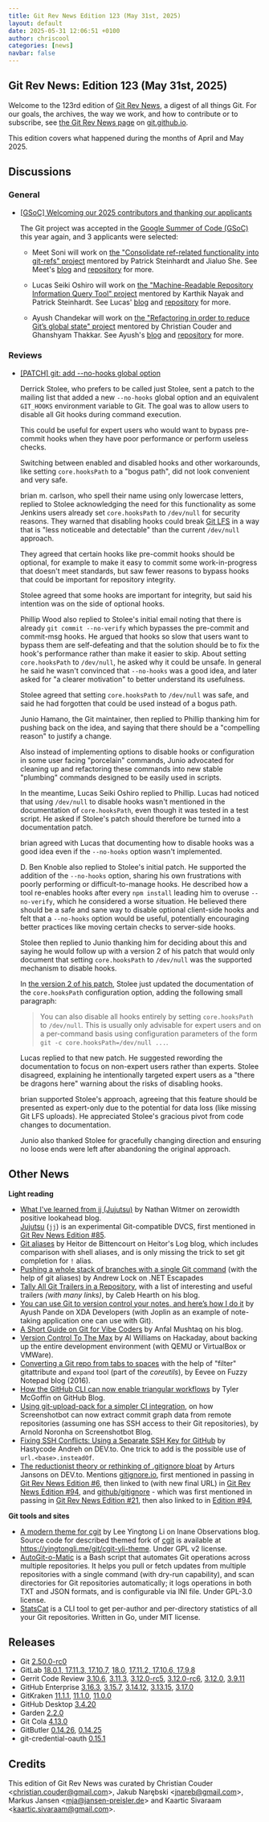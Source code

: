 ```yaml
---
title: Git Rev News Edition 123 (May 31st, 2025)
layout: default
date: 2025-05-31 12:06:51 +0100
author: chriscool
categories: [news]
navbar: false
---
```


## Git Rev News: Edition 123 (May 31st, 2025)

Welcome to the 123rd edition of [Git Rev News](https://git.github.io/rev_news/rev_news/),
a digest of all things Git. For our goals, the archives, the way we work, and how to contribute or to
subscribe, see [the Git Rev News page](https://git.github.io/rev_news/rev_news/) on [git.github.io](http://git.github.io).

This edition covers what happened during the months of April and May 2025.

## Discussions

### General

* [[GSoC] Welcoming our 2025 contributors and thanking our applicants](https://lore.kernel.org/git/A2C60325-F96A-49FC-8910-035BFC209EB5@gmail.com/)

  The Git project was accepted in the
  [Google Summer of Code (GSoC)](https://summerofcode.withgoogle.com/)
  this year again, and 3 applicants were selected:

  - Meet Soni will work on
    [the "Consolidate ref-related functionality into git-refs" project](https://summerofcode.withgoogle.com/programs/2025/projects/xVrT5e2q)
    mentored by Patrick Steinhardt and Jialuo She. See Meet's
    [blog](https://inosmeet.github.io/posts/) and
	[repository](https://github.com/inosmeet/git) for more.

  - Lucas Seiki Oshiro will work on
    [the "Machine-Readable Repository Information Query Tool" project](https://summerofcode.withgoogle.com/programs/2025/projects/fGgMYHwl)
	mentored by Karthik Nayak and Patrick
    Steinhardt. See Lucas' [blog](https://lucasoshiro.github.io/en/)
	and [repository](https://github.com/lucasoshiro/git) for more.

  - Ayush Chandekar will work on
    [the "Refactoring in order to reduce Git’s global state" project](https://summerofcode.withgoogle.com/programs/2025/projects/no7dVMeG)
    mentored by Christian Couder and Ghanshyam Thakkar. See Ayush's
    [blog](https://ayu-ch.github.io/archive.html) and
    [repository](https://github.com/ayu-ch/git) for more.

### Reviews

* [[PATCH] git: add --no-hooks global option](https://lore.kernel.org/git/pull.1899.git.1743719888430.gitgitgadget@gmail.com/)

  Derrick Stolee, who prefers to be called just Stolee, sent a patch
  to the mailing list that added a new `--no-hooks` global option and
  an equivalent `GIT_HOOKS` environment variable to Git. The goal was
  to allow users to disable all Git hooks during command execution.

  This could be useful for expert users who would want to bypass
  pre-commit hooks when they have poor performance or perform useless
  checks.

  Switching between enabled and disabled hooks and other workarounds,
  like setting `core.hooksPath` to a "bogus path", did not look
  convenient and very safe.

  brian m. carlson, who spell their name using only lowercase letters,
  replied to Stolee acknowledging the need for this functionality as
  some Jenkins users already set `core.hooksPath` to `/dev/null` for
  security reasons. They warned that disabling hooks could break
  [Git LFS](https://git-lfs.com/) in a way that is "less noticeable
  and detectable" than the current `/dev/null` approach.

  They agreed that certain hooks like pre-commit hooks should be
  optional, for example to make it easy to commit some
  work-in-progress that doesn't meet standards, but saw fewer reasons
  to bypass hooks that could be important for repository integrity.

  Stolee agreed that some hooks are important for integrity, but said
  his intention was on the side of optional hooks.

  Phillip Wood also replied to Stolee's initial email noting that
  there is already `git commit --no-verify` which bypasses the
  pre-commit and commit-msg hooks. He argued that hooks so slow that
  users want to bypass them are self-defeating and that the solution
  should be to fix the hook's performance rather than make it easier
  to skip. About setting `core.hooksPath` to `/dev/null`, he asked why
  it could be unsafe. In general he said he wasn't convinced that
  `--no-hooks` was a good idea, and later asked for "a clearer
  motivation" to better understand its usefulness.

  Stolee agreed that setting `core.hooksPath` to `/dev/null` was safe,
  and said he had forgotten that could be used instead of a bogus
  path.

  Junio Hamano, the Git maintainer, then replied to Phillip thanking
  him for pushing back on the idea, and saying that there should be a
  "compelling reason" to justify a change.

  Also instead of implementing options to disable hooks or
  configuration in some user facing "porcelain" commands, Junio
  advocated for cleaning up and refactoring these commands into new
  stable "plumbing" commands designed to be easily used in scripts.

  In the meantime, Lucas Seiki Oshiro replied to Phillip. Lucas had
  noticed that using `/dev/null` to disable hooks wasn't mentioned in
  the documentation of `core.hooksPath`, even though it was tested in a
  test script. He asked if Stolee's patch should therefore be turned
  into a documentation patch.

  brian agreed with Lucas that documenting how to disable hooks was a
  good idea even if the `--no-hooks` option wasn't implemented.

  D. Ben Knoble also replied to Stolee's initial patch. He supported
  the addition of the `--no-hooks` option, sharing his own
  frustrations with poorly performing or difficult-to-manage hooks. He
  described how a tool re-enables hooks after every `npm install`
  leading him to overuse `--no-verify`, which he considered a worse
  situation. He believed there should be a safe and sane way to
  disable optional client-side hooks and felt that a `--no-hooks`
  option would be useful, potentially encouraging better practices
  like moving certain checks to server-side hooks.

  Stolee then replied to Junio thanking him for deciding about this
  and saying he would follow up with a version 2 of his patch that
  would only document that setting `core.hooksPath` to `/dev/null` was
  the supported mechanism to disable hooks.

  In [the version 2 of his patch](https://lore.kernel.org/git/pull.1899.v2.git.1744818135435.gitgitgadget@gmail.com/),
  Stolee just updated the documentation of the `core.hooksPath`
  configuration option, adding the following small paragraph:

  > You can also disable all hooks entirely by setting `core.hooksPath`
  > to `/dev/null`. This is usually only advisable for expert users and
  > on a per-command basis using configuration parameters of the form
  > `git -c core.hooksPath=/dev/null ...`.

  Lucas replied to that new patch. He suggested rewording the
  documentation to focus on non-expert users rather than
  experts. Stolee disagreed, explaining he intentionally targeted
  expert users as a "there be dragons here" warning about the risks of
  disabling hooks.

  brian supported Stolee's approach, agreeing that this feature should
  be presented as expert-only due to the potential for data loss (like
  missing Git LFS uploads). He appreciated Stolee's gracious pivot
  from code changes to documentation.

  Junio also thanked Stolee for gracefully changing direction and
  ensuring no loose ends were left after abandoning the original
  approach.

<!---
### Support
-->

<!---
## Developer Spotlight:
-->

## Other News

<!--
__Various__
-->


__Light reading__

+ [What I've learned from jj (Jujutsu)](https://zerowidth.com/2025/what-ive-learned-from-jj/)
  by Nathan Witmer on zerowidth positive lookahead blog.<br>
  [Jujutsu](https://jj-vcs.github.io/) (`jj`) is an experimental Git-compatible DVCS,
  first mentioned in [Git Rev News Edition #85](https://git.github.io/rev_news/2022/03/31/edition-85/).
+ [Git aliases](https://heitorpb.github.io/bla/git-aliases/)
  by Heitor de Bittencourt on Heitor's Log blog,
  which includes comparison with shell aliases,
  and is only missing the trick to set git completion for `!` alias.
+ [Pushing a whole stack of branches with a single Git command](https://andrewlock.net/pushing-a-whole-stack-of-branches-with-a-single-git-command/)
  (with the help of git aliases)
  by Andrew Lock on .NET Escapades
+ [Tally All Git Trailers in a Repository](https://calebhearth.com/tally-git-trailers.page),
  with a list of interesting and useful trailers _(with many links)_,
  by Caleb Hearth on his blog.
+ [You can use Git to version control your notes, and here’s how I do it](https://www.xda-developers.com/you-can-use-git-to-version-control-your-notes/)
  by Ayush Pande on XDA Developers
  (with Joplin as an example of note-taking application one can use with Git).
+ [A Short Guide on Git for Vibe Coders](https://anfalmushtaq.com/articles/a-short-guide-on-git-for-vibe-coders)
  by Anfal Mushtaq on his blog.
+ [Version Control To The Max](https://hackaday.com/2025/05/14/version-control-to-the-max/)
  by Al Williams on Hackaday,
  about backing up the entire development environment
  (with QEMU or VirtualBox or VMWare).
+ [Converting a Git repo from tabs to spaces](https://eev.ee/blog/2016/06/04/converting-a-git-repo-from-tabs-to-spaces/)
  with the help of "filter" gitattribute and `expand` tool (part of the _coreutils_),
  by Eevee on Fuzzy Notepad blog (2016).
+ [How the GitHub CLI can now enable triangular workflows](https://github.blog/open-source/git/how-the-github-cli-can-now-enable-triangular-workflows/)
  by Tyler McGoffin on GitHub Blog.
+ [Using git-upload-pack for a simpler CI integration](https://blog.screenshotbot.io/2025/05/09/using-git-upload-pack-for-a-simpler-ci-integration/),
  on how Screenshotbot can now extract commit graph data from remote repositories
  (assuming one has SSH access to their Git repositories),
  by Arnold Noronha on Screenshotbot Blog.
+ [Fixing SSH Conflicts: Using a Separate SSH Key for GitHub](https://dev.to/hastycodea/fixing-ssh-conflicts-using-a-separate-ssh-key-for-github-4in1)
  by Hastycode Andreh on DEV\.to.
  One trick to add is the possible use of `url.<base>.insteadOf`.
+ [The reductionist theory or rethinking of .gitignore bloat](https://dev.to/iegik/the-reductionist-theory-or-rethinking-of-gitignore-bloat-4gfo)
  by Arturs Jansons on DEV\.to.
  Mentions [gitignore.io](https://www.gitignore.io/),
  first mentioned in passing in [Git Rev News Edition #6](https://git.github.io/rev_news/2015/08/05/edition-6/),
  then linked to (with new final URL) in [Git Rev News Edition #94](https://git.github.io/rev_news/2022/12/31/edition-94/),
  and [github/gitignore](https://github.com/github/gitignore) - which was
  first mentioned in passing in [Git Rev News Edition #21](https://git.github.io/rev_news/2016/11/16/edition-21/),
  then also linked to in [Edition #94](https://git.github.io/rev_news/2022/12/31/edition-94/),


<!---
__Easy watching__
-->

__Git tools and sites__

+ [A modern theme for cgit](https://yingtongli.me/blog/2025/05/16/cgit.html)
  by Lee Yingtong Li on Inane Observations blog.
  Source code for described themed fork of [cgit](https://git.zx2c4.com/cgit/tree/README)
  is available at <https://yingtongli.me/git/cgit-yli-theme>.
  Under GPL v2 license.
+ [AutoGit-o-Matic](https://github.com/FPGArtktic/AutoGit-o-Matic) is a Bash script
  that automates Git operations across multiple repositories. It helps you
  pull or fetch updates from multiple repositories with a single command
  (with dry-run capability),
  and scan directories for Git repositories automatically;
  it logs operations in both TXT and JSON formats,
  and is configurable via INI file.
  Under GPL-3.0 license.
+ [StatsCat](https://github.com/z1cheng/statscat) is a CLI tool
  to get per-author and per-directory statistics of all your Git repositories.
  Written in Go, under MIT license.


## Releases

+ Git [2.50.0-rc0](https://public-inbox.org/git/xmqqzfewsml1.fsf@gitster.g/)
+ GitLab [18.0.1, 17.11.3, 17.10.7](https://about.gitlab.com/releases/2025/05/21/patch-release-gitlab-18-0-1-released/),
[18.0](https://about.gitlab.com/releases/2025/05/15/gitlab-18-0-released/),
[17.11.2, 17.10.6, 17.9.8](https://about.gitlab.com/releases/2025/05/07/patch-release-gitlab-17-11-2-released/)
+ Gerrit Code Review [3.10.6](https://www.gerritcodereview.com/3.10.html#3106),
[3.11.3](https://www.gerritcodereview.com/3.11.html#3113),
[3.12.0-rc5](https://www.gerritcodereview.com/3.12.html#3120),
[3.12.0-rc6](https://www.gerritcodereview.com/3.12.html#3120),
[3.12.0](https://www.gerritcodereview.com/3.12.html#3120),
[3.9.11](https://www.gerritcodereview.com/3.9.html#3911)
+ GitHub Enterprise [3.16.3](https://docs.github.com/enterprise-server@3.16/admin/release-notes#3.16.3),
[3.15.7](https://docs.github.com/enterprise-server@3.15/admin/release-notes#3.15.7),
[3.14.12](https://docs.github.com/enterprise-server@3.14/admin/release-notes#3.14.12),
[3.13.15](https://docs.github.com/enterprise-server@3.13/admin/release-notes#3.13.15),
[3.17.0](https://docs.github.com/enterprise-server@3.17/admin/release-notes#3.17.0)
+ GitKraken [11.1.1](https://help.gitkraken.com/gitkraken-client/current/),
[11.1.0](https://help.gitkraken.com/gitkraken-client/current/),
[11.0.0](https://help.gitkraken.com/gitkraken-client/current/)
+ GitHub Desktop [3.4.20](https://desktop.github.com/release-notes/)
+ Garden [2.2.0](https://github.com/garden-rs/garden/releases/tag/v2.2.0)
+ Git Cola [4.13.0](https://github.com/git-cola/git-cola/releases/tag/v4.13.0)
+ GitButler [0.14.26](https://github.com/gitbutlerapp/gitbutler/releases/tag/release/0.14.26),
[0.14.25](https://github.com/gitbutlerapp/gitbutler/releases/tag/release/0.14.25)
+ git-credential-oauth [0.15.1](https://github.com/hickford/git-credential-oauth/releases/tag/v0.15.1)

## Credits

This edition of Git Rev News was curated by
Christian Couder &lt;<christian.couder@gmail.com>&gt;,
Jakub Narębski &lt;<jnareb@gmail.com>&gt;,
Markus Jansen &lt;<mja@jansen-preisler.de>&gt; and
Kaartic Sivaraam &lt;<kaartic.sivaraam@gmail.com>&gt;.
